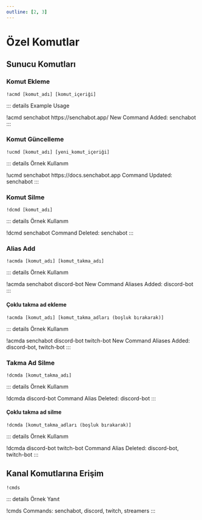 ```yaml
---
outline: [2, 3]
---
```


# Özel Komutlar <Badge type="warning" text="NEW"/>

## Sunucu Komutları

### Komut Ekleme

```
!acmd [komut_adı] [komut_içeriği]
```

::: details Example Usage

<!-- EXAMPLE - Custom Commands -->
<DiscordMessages>
	<DiscordMessage profile="user">
		!acmd senchabot https://senchabot.app/
	</DiscordMessage>
	<DiscordMessage profile="bot" role-color="#1fab89" >
		New Command Added: senchabot
	</DiscordMessage>
</DiscordMessages>
:::

### Komut Güncelleme

```
!ucmd [komut_adı] [yeni_komut_içeriği]
```

::: details Örnek Kullanım
<!-- EXAMPLE - Custom Commands -->
<DiscordMessages>
	<DiscordMessage profile="user">
		!ucmd senchabot https://docs.senchabot.app
	</DiscordMessage>
	<DiscordMessage profile="bot" role-color="#1fab89" >
		Command Updated: senchabot
	</DiscordMessage>
</DiscordMessages>
:::

### Komut Silme

```
!dcmd [komut_adı]
```

::: details Örnek Kullanım
<!-- EXAMPLE - Custom Commands -->
<DiscordMessages>
	<DiscordMessage profile="user">
		!dcmd senchabot
	</DiscordMessage>
	<DiscordMessage profile="bot" role-color="#1fab89" >
		Command Deleted: senchabot
	</DiscordMessage>
</DiscordMessages>
:::

### Alias Add

```
!acmda [komut_adı] [komut_takma_adı]
```

::: details Örnek Kullanım
<!-- EXAMPLE - Custom Commands -->
<DiscordMessages>
	<DiscordMessage profile="user">
		!acmda senchabot discord-bot
	</DiscordMessage>
	<DiscordMessage profile="bot" role-color="#1fab89" >
		New Command Aliases Added: discord-bot
	</DiscordMessage>
</DiscordMessages>
:::

#### Çoklu takma ad ekleme <Badge type="warning" text="new" />

```
!acmda [komut_adı] [komut_takma_adları (boşluk bırakarak)]
```

::: details Örnek Kullanım

<!-- EXAMPLE - Custom Commands -->
<DiscordMessages>
	<DiscordMessage profile="user">
		!acmda senchabot discord-bot twitch-bot
	</DiscordMessage>
	<DiscordMessage profile="bot" role-color="#1fab89" >
		New Command Aliases Added: discord-bot, twitch-bot
	</DiscordMessage>
</DiscordMessages>
:::

### Takma Ad Silme

```
!dcmda [komut_takma_adı]
```

::: details Örnek Kullanım

<!-- EXAMPLE - Custom Commands -->
<DiscordMessages>
	<DiscordMessage profile="user">
		!dcmda discord-bot
	</DiscordMessage>
	<DiscordMessage profile="bot" role-color="#1fab89" >
		Command Alias Deleted: discord-bot
	</DiscordMessage>
</DiscordMessages>
:::

#### Çoklu takma ad silme <Badge type="danger" text="planned | not active"/>

```
!dcmda [komut_takma_adları (boşluk bırakarak)]
```

::: details Örnek Kullanım

<!-- EXAMPLE - Custom Commands -->
<DiscordMessages>
	<DiscordMessage profile="user">
		!dcmda discord-bot twitch-bot
	</DiscordMessage>
	<DiscordMessage profile="bot" role-color="#1fab89" >
		Command Alias Deleted: discord-bot, twitch-bot
	</DiscordMessage>
</DiscordMessages>
:::

## Kanal Komutlarına Erişim

```
!cmds
```

::: details Örnek Yanıt

<!-- EXAMPLE - Custom Commands -->
<DiscordMessages>
	<DiscordMessage profile="user">
		!cmds
	</DiscordMessage>
	<DiscordMessage profile="bot" role-color="#1fab89" >
		Commands: senchabot, discord, twitch, streamers
	</DiscordMessage>
</DiscordMessages>
:::
